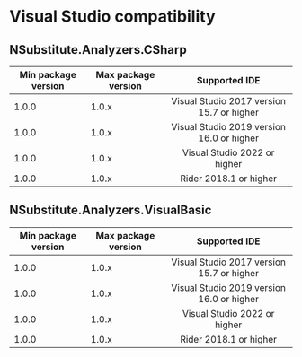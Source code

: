 ﻿# Visual Studio compatibility

## NSubstitute.Analyzers.CSharp

|Min package version| Max package version |Supported IDE|
|----------|-----------|:-------------:|
|1.0.0|1.0.x|Visual Studio 2017 version 15.7 or higher|
|1.0.0|1.0.x|Visual Studio 2019 version 16.0 or higher|
|1.0.0|1.0.x|Visual Studio 2022 or higher|
|1.0.0|1.0.x|Rider 2018.1 or higher|

## NSubstitute.Analyzers.VisualBasic

|Min package version| Max package version |Supported IDE|
|----------|-----------|:-------------:|
|1.0.0|1.0.x|Visual Studio 2017 version 15.7 or higher|
|1.0.0|1.0.x|Visual Studio 2019 version 16.0 or higher|
|1.0.0|1.0.x|Visual Studio 2022 or higher|
|1.0.0|1.0.x|Rider 2018.1 or higher|
